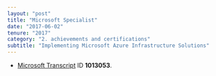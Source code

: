 ```yaml
---
layout: "post"
title: "Microsoft Specialist"
date: "2017-06-02"
tenure: "2017"
category: "2. achievements and certifications"
subtitle: "Implementing Microsoft Azure Infrastructure Solutions"
---
```

- <a href="https://mcp.microsoft.com/Anonymous//Transcript/Validate" target="_blank">Microsoft Transcript</a> ID **1013053**.
<!--more-->
